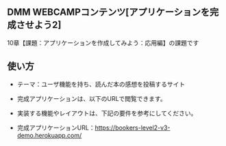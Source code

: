 ## DMM WEBCAMPコンテンツ[アプリケーションを完成させよう2]
10章【課題：アプリケーションを作成してみよう：応用編】の課題です

## 使い方
- テーマ：ユーザ機能を持ち、読んだ本の感想を投稿するサイト

- 完成アプリケーションは、以下のURLで閲覧できます。
- 実装する機能やレイアウトは、下記の要件を参考にしてください。

- 完成アプリケーションURL：https://bookers-level2-v3-demo.herokuapp.com/

